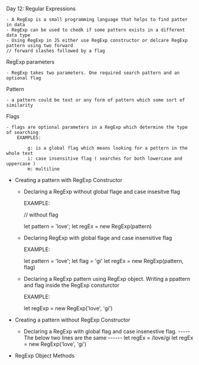 Day 12: Regular Expressions

    - A RegExp is a small programming language that helps to find patter in data
    - RegExp can be used to chedk if some pattern exists in a different data type
    - Using RegExp in JS either use RegExp constructor or delcare RegExp pattern using two forward
    // forward slashes followed by a flag

RegExp parameters

    - RegExp takes two parameters. One required search pattern and an optional flag

Pattern

    - a pattern could be text or any form of pattern which some sort of similarity

Flags

    - flags are optional parameters in a RegExp which determine the type of searching
        EXAMPLES:

            g: is a global flag which means looking for a pettern in the whole text
            i: case insensitive flag ( searches for both lowercase and uppercase )
            m: multiline

- Creating a pattern with RegExp Constructor

    - Declaring a RegExp without global flage and case insesitve flag

        EXAMPLE: 

        // without flag

        let pattern = 'love';
        let regEx = new RegExp(pattern)

    - Declaring RegExp with global flage and case insensitive flag

        EXAMPLE:

        let pattern = 'love';
        let flag = 'gi'
        let regEx = new RegExp(pattern, flag)

    - Declaring a RegExp pattern using RegExp object.  Writing a ppattern and flag inside the RegExp consturctor 

        EXAMPLE:

        let regExp = new RegExp('love', 'gi')

- Creating a pattern without RegExp Constructor

    - Declaring a RegExp with global flag and case insenestive flag.
    -----The below two lines are the same ------
    let regEx = /love/gi
    let regEx = new RegExp('love', 'gi') 


- RegExp Object Methods